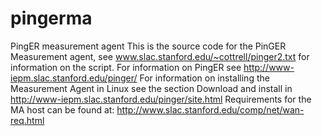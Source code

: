 # pingerma
PingER measurement agent
This is the source code for the PinGER Measurement agent, see www.slac.stanford.edu/~cottrell/pinger2.txt for information on the script.
For information on PingER see http://www-iepm.slac.stanford.edu/pinger/
For information on installing the Measurement Agent in Linux see  the section Download and install in http://www-iepm.slac.stanford.edu/pinger/site.html
Requirements for the MA host can be found at: http://www.slac.stanford.edu/comp/net/wan-req.html
